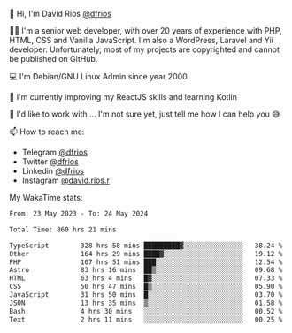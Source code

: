 👋 Hi, I'm David Rios [@dfrios](https://github.com/dfrios)

👨‍💻 I'm a senior web developer, with over 20 years of experience with PHP, HTML, CSS and Vanilla JavaScript. I'm also a WordPress, Laravel and Yii developer. Unfortunately, most of my projects are copyrighted and cannot be published on GitHub.

💻 I'm Debian/GNU Linux Admin since year 2000

🌱 I'm currently improving my ReactJS skills and learning Kotlin

💞️ I'd like to work with ... I'm not sure yet, just tell me how I can help you 😅


📫 How to reach me:
* Telegram [@dfrios](https://t.me/dfrios)
* Twitter [@dfrios](https://twitter.com/dfrios)
* Linkedin [@dfrios](https://linkedin.com/in/dfrios)
* Instagram [@david.rios.r](https://instagram.com/david.rios.r)



My WakaTime stats:
<!--START_SECTION:waka-->

```txt
From: 23 May 2023 - To: 24 May 2024

Total Time: 860 hrs 21 mins

TypeScript        328 hrs 58 mins █████████▓░░░░░░░░░░░░░░░   38.24 %
Other             164 hrs 29 mins ████▓░░░░░░░░░░░░░░░░░░░░   19.12 %
PHP               107 hrs 51 mins ███░░░░░░░░░░░░░░░░░░░░░░   12.54 %
Astro             83 hrs 16 mins  ██▒░░░░░░░░░░░░░░░░░░░░░░   09.68 %
HTML              63 hrs 4 mins   █▓░░░░░░░░░░░░░░░░░░░░░░░   07.33 %
CSS               50 hrs 47 mins  █▒░░░░░░░░░░░░░░░░░░░░░░░   05.90 %
JavaScript        31 hrs 50 mins  █░░░░░░░░░░░░░░░░░░░░░░░░   03.70 %
JSON              13 hrs 35 mins  ▒░░░░░░░░░░░░░░░░░░░░░░░░   01.58 %
Bash              4 hrs 30 mins   ░░░░░░░░░░░░░░░░░░░░░░░░░   00.52 %
Text              2 hrs 11 mins   ░░░░░░░░░░░░░░░░░░░░░░░░░   00.25 %
```

<!--END_SECTION:waka-->
